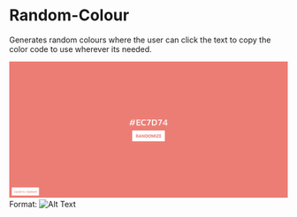 # Random-Colour

Generates random colours where the user can click the text to copy the color code to use wherever its needed.

![GitHub Logo](/logo.png)
Format: ![Alt Text](url)
